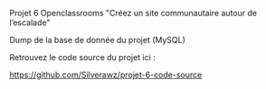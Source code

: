 Projet 6 Openclassrooms "Créez un site communautaire autour de l’escalade"

Dump de la base de donnée du projet (MySQL)

Retrouvez le code source du projet ici :

https://github.com/Silverawz/projet-6-code-source
